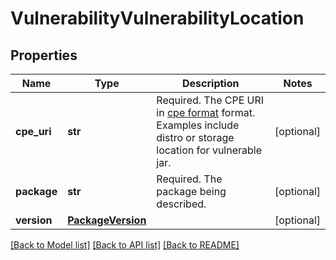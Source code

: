 # VulnerabilityVulnerabilityLocation

## Properties
Name | Type | Description | Notes
------------ | ------------- | ------------- | -------------
**cpe_uri** | **str** | Required. The CPE URI in [cpe format](https://cpe.mitre.org/specification/) format. Examples include distro or storage location for vulnerable jar. | [optional] 
**package** | **str** | Required. The package being described. | [optional] 
**version** | [**PackageVersion**](PackageVersion.md) |  | [optional] 

[[Back to Model list]](../README.md#documentation-for-models) [[Back to API list]](../README.md#documentation-for-api-endpoints) [[Back to README]](../README.md)

